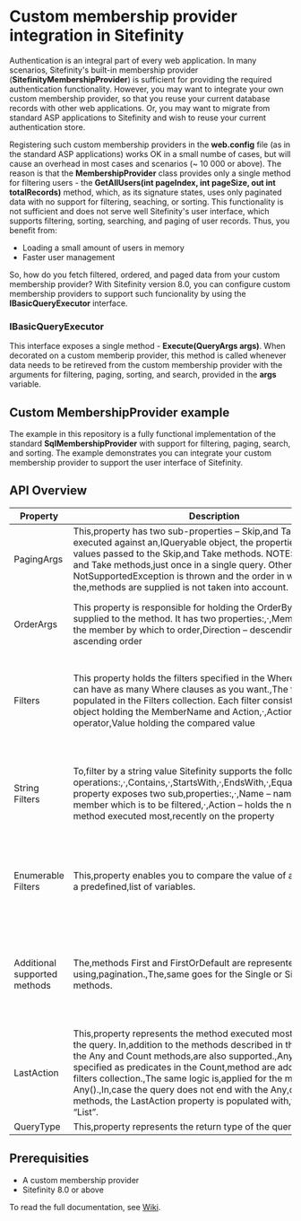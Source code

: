 Custom membership provider integration in Sitefinity
==========================
Authentication is an integral part of every web application. In many scenarios, Sitefinity's built-in membership provider (**SitefinityMembershipProvider**) is sufficient for providing the required authentication functionality. However, you may want to integrate your own custom membership provider, so that you reuse your current database records with other web applications. Or, you may want to migrate from standard ASP applications to Sitefinity and wish to reuse your current authentication store.

Registering such custom membership providers in the **web.config** file (as in the standard ASP applications) works OK in a small numbe of cases, but will cause an overhead in most cases and scenarios (~ 10 000 or above). The reason is that the **MembershipProvider** class provides only a single method for filtering users - the **GetAllUsers(int pageIndex, int pageSize, out int totalRecords)** method, which, as its signature states, uses only paginated data with no support for filtering, seaching, or sorting. This functionality is not sufficient and does not serve well Sitefinity's user interface, which supports filtering, sorting, searching, and paging of user records. Thus, you benefit from:
* Loading a small amount of users in memory
* Faster user management

So, how do you fetch filtered, ordered, and paged data from your custom membership provider?
With Sitefinity version 8.0, you can configure custom membership providers to support such funcionality by using the **IBasicQueryExecutor** interface.

### IBasicQueryExecutor
This interface exposes a single method - **Execute(QueryArgs args)**. When decorated on a custom memberip provider, this method is called whenever data needs to be retireved from the custom membership provider with the arguments for filtering, paging, sorting, and search, provided in the **args** variable.

## Custom MembershipProvider example
The example in this repository is a fully functional implementation of the standard **SqlMembershipProvider** with support for filtering, paging, search, and sorting. The example demonstrates you can integrate your custom membership provider to support the user interface of Sitefinity.

## API Overview
| Property                     	| Description                                                                                                                                                                                                                                                                                                                                                                                                                                          	| Query example(s)                                                                                                                                                                                                                                                                                                                                                                                                                                                                                                                                                                                             	|
|------------------------------	|------------------------------------------------------------------------------------------------------------------------------------------------------------------------------------------------------------------------------------------------------------------------------------------------------------------------------------------------------------------------------------------------------------------------------------------------------	|--------------------------------------------------------------------------------------------------------------------------------------------------------------------------------------------------------------------------------------------------------------------------------------------------------------------------------------------------------------------------------------------------------------------------------------------------------------------------------------------------------------------------------------------------------------------------------------------------------------	|
| PagingArgs                   	| This,property has two sub-properties – Skip,and Take. When executed against an,IQueryable object, the properties,hold the values passed to the Skip,and Take methods. NOTE: Call the Skip and Take methods,just once in a single query. Otherwise, a NotSupportedException is thrown and the order in which the,methods are supplied is not taken into account.                                                                                      	| ...GetUsers().Where(..).Skip(skipVal).Take(takeVal).ToList(),The query sets the Skip and Take property of the PagingArgs to skipVal and takeVal correspondingly. If Skip or Take are not called, these values will be set to null.                                                                                                                                                                                                                                                                                                                                                                           	|
| OrderArgs                    	| This property is responsible for holding the OrderBy clause, supplied to the method. It has two properties:,·,MemberName - the member by which to order,Direction – descending or ascending order                                                                                                                                                                                                                                                    	| ...GetUsers().Where(..).Skip(skipVal).Take(takeVal).OrderBy(x => x.Username).ToList(),The query sets the MemberName to “Username” and Direction to “Ascending”. If the query were to hold OrderByDescending instead of OrderBy, the direction would be set to “Descending”. Once again the order does not matter and only one OrderBy query can be executed.                                                                                                                                                                                                                                                 	|
| Filters                      	| This property holds the filters specified in the Where clause.,You can have as many Where clauses as you want.,The filters are populated in the Filters collection. Each filter consists of:,·,Member object holding the MemberName and Action,·,Action holding the operator,Value holding the compared value                                                                                                                                        	| The,support for the Where clause is,limited to two examples only:,..GetUsers().Where(x,=> x.Username == “test”),and,..GetUsers().Where(x,=> x.Username == “test” && x.Email == “test@test.com” &&,...),NOTE: Only the && clause us supported. Any other clause triggers a NotSupportedException.,Multiple,Where clauses:,..GetUsers().Where(x => x.Username == “test”).Where(x => x.Email,== “test@test.com”),In,the example above, the Member is,mapped to “Username”, Action to “Equals”, and Value to “test”.                                                                                             	|
| String Filters               	| To,filter by a string value Sitefinity supports the following string operations:,·,Contains,·,StartsWith,·,EndsWith,·,Equals,The,Member property exposes two sub,properties:,·,Name – name of the member which is to be filtered,·,Action – holds the name of the method executed most,recently on the property                                                                                                                                      	| ..GetUsers().Where(x,=> x.Username.StartsWith(“test”)),..GetUsers().Where(x,=> x.Username. EndsWith (“test”)),..GetUsers().Where(x,=> x.Username. Contains (“test”)),In the examples,above, the filter is populated with “Username”,for Member, “StartsWith”, “EndsWith”,,or “Contains”, respectively, for Action, and “test” for Value.,Member property:,..GetUsers().Where(x,=> x.Username.ToUpper(). Contains (“test”)),In,the example above, Action is,populated with “ToUpper” to,indicate that the user name must be compared with uppercase.                                                          	|
| Enumerable Filters           	| This,property enables you to compare the value of a property with a predefined,list of variables.                                                                                                                                                                                                                                                                                                                                                    	| var userIds = new,Guid[] { Guid.Parse("5498325D-1F86-4151-848E-77E143A0369C"),,Guid.Parse("CFE8F05D-24DB-4756-8209-9EECCE44A1D1") };,..GetUsers().Where(x => userIds. Contains (x.Id)),In,the example above, the Member.Name,property is populated with “Id”,,the Action is mapped to “Contains”, and Value to the “usersIds”,collection.,Using,the Username property:,var usernames = new,string[] { “admin1”, “admin2” };,..GetUsers().Where(x,=> usernames.Contain(x.Username))                                                                                                                           	|
| Additional supported methods 	| The,methods First and FirstOrDefault are represented using,pagination.,The,same goes for the Single or SingleOrdefault methods.                                                                                                                                                                                                                                                                                                                      	| Methods First and FirstOrDefault identical examples:,GetUsers().Where(x,=> x.Username.StartsWith(“test”)).FirstOrDefault();,and,GetUsers().Where(x,=> x.Username.StartsWith(“test”)).Take(1).ToList();,Methods,Single or SingleOrdefault identical examples:,GetUsers().Where(x,=> x.Username.StartsWith(“test”)).SingleOrDefault();,and,GetUsers().Where(x,=> x.Username.StartsWith(“test”)).Take(2).,In,the examples above, the Take,parameter is set to 2 because of,the way the Single method works.,The difference here is that if there is more than one match, the Single method throws an exception. 	|
| LastAction                   	| This,property represents the method executed most recently on the query. In,addition to the methods described in the row above, the Any and Count methods,are also supported.,Any,filters specified as predicates in the Count,method are added to the filters collection.,The same logic is,applied for the method Any().,In,case the query does not end with the Any,or Count methods, the LastAction property is populated with,the value “List”. 	| GetUsers().Where(x => x.Username.StartsWith(“test”)).Count(),In,the example above, LastAction is,populated with “Count” because the,query ends with the Count() method.,GetUsers().Where(x,=> x.Username.StartsWith(“test”)).Count(x =>,x.Email.Contains(“test@test”)),In,the example above, the result is an additional filter with a Member.Name property with value “Email”, Action is mapped to “Contains”,,and Value to “test@test”.                                                                                                                                                                    	|
| QueryType                    	| This,property represents the return type of the query.                                                                                                                                                                                                                                                                                                                                                                                               	|                                                                                                                                                                                                                                                                                                                                                                                                                                                                                                                                                                                                              	|
## Prerequisities
* A custom membership provider
* Sitefinity 8.0 or above

To read the full documentation, see [Wiki](https://github.com/Sitefinity/custom-membership-provider/wiki).
